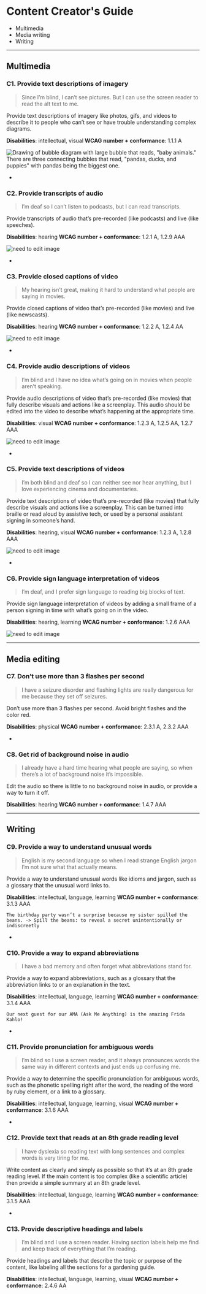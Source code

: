 # Content Creator's Guide
* Multimedia
* Media writing
* Writing

***

## Multimedia

### C1. Provide text descriptions of imagery
> Since I’m blind, I can’t see pictures. But I can use the screen reader to read the alt text to me.

Provide text descriptions of imagery like photos, gifs, and videos to describe it to people who can’t see or have trouble understanding complex diagrams.

**Disabilities**: intellectual, visual
**WCAG number + conformance**: 1.1.1 A

![Drawing of bubble diagram with large bubble that reads, "baby animals." There are three connecting bubbles that read, "pandas, ducks, and puppies" with pandas being the biggest one.](link)

-

### C2. Provide transcripts of audio
> I’m deaf so I can’t listen to podcasts, but I can read transcripts.

Provide transcripts of audio that’s pre-recorded (like podcasts) and live (like speeches).

**Disabilities**: hearing
**WCAG number + conformance**: 1.2.1 A, 1.2.9 AAA

![need to edit image](link)

-

### C3. Provide closed captions of video
> My hearing isn’t great, making it hard to understand what people are saying in movies.

Provide closed captions of video that’s pre-recorded (like movies) and live (like newscasts).

**Disabilities**: hearing
**WCAG number + conformance**: 1.2.2 A, 1.2.4 AA

![need to edit image](link)

-

### C4. Provide audio descriptions of videos
> I’m blind and I have no idea what’s going on in movies when people aren’t speaking.

Provide audio descriptions of video that’s pre-recorded (like movies) that fully describe visuals and actions like a screenplay. This audio should be edited into the video to describe what’s happening at the appropriate time.

**Disabilities**: visual
**WCAG number + conformance**: 1.2.3 A, 1.2.5 AA, 1.2.7 AAA

![need to edit image](link)

-

### C5. Provide text descriptions of videos
> I’m both blind and deaf so I can neither see nor hear anything, but I love experiencing cinema and documentaries.

Provide text descriptions of video that’s pre-recorded (like movies) that fully describe visuals and actions like a screenplay. This can be turned into braille or read aloud by assistive tech, or used by a personal assistant signing in someone’s hand.

**Disabilities**: hearing, visual
**WCAG number + conformance**: 1.2.3 A, 1.2.8 AAA

![need to edit image](link)

-

### C6. Provide sign language interpretation of videos
> I’m deaf, and I prefer sign language to reading big blocks of text.

Provide sign language interpretation of videos by adding a small frame of a person signing in time with what’s going on in the video.

**Disabilities**: hearing, learning
**WCAG number + conformance**: 1.2.6 AAA

![need to edit image](link)

***

## Media editing

### C7. Don’t use more than 3 flashes per second
> I have a seizure disorder and flashing lights are really dangerous for me because they set off seizures.

Don’t use more than 3 flashes per second. Avoid bright flashes and the color red.

**Disabilities**: physical
**WCAG number + conformance**: 2.3.1 A, 2.3.2 AAA

-

### C8. Get rid of background noise in audio
> I already have a hard time hearing what people are saying, so when there’s a lot of background noise it’s impossible.

Edit the audio so there is little to no background noise in audio, or provide a way to turn it off.

**Disabilities**: hearing
**WCAG number + conformance**: 1.4.7 AAA

***

## Writing

### C9. Provide a way to understand unusual words
> English is my second language so when I read strange English jargon I’m not sure what that actually means.

Provide a way to understand unusual words like idioms and jargon, such as a glossary that the unusual word links to.

**Disabilities**: intellectual, language, learning
**WCAG number + conformance**: 3.1.3 AAA

`The birthday party wasn’t a surprise because my sister spilled the beans.
-> Spill the beans: to reveal a secret unintentionally or indiscreetly`

-

### C10. Provide a way to expand abbreviations
> I have a bad memory and often forget what abbreviations stand for.

Provide a way to expand abbreviations, such as a glossary that the abbreviation links to or an explanation in the text.

**Disabilities**: intellectual, language, learning
**WCAG number + conformance**: 3.1.4 AAA

`Our next guest for our AMA (Ask Me Anything) is the amazing Frida Kahlo!`

-

### C11. Provide pronunciation for ambiguous words
> I’m blind so I use a screen reader, and it always pronounces words the same way in different contexts and just ends up confusing me.

Provide a way to determine the specific pronunciation for ambiguous words, such as the phonetic spelling right after the word, the reading of the word by ruby element, or a link to a glossary.

**Disabilities**: intellectual, language, learning, visual
**WCAG number + conformance**: 3.1.6 AAA

-

### C12. Provide text that reads at an 8th grade reading level
> I have dyslexia so reading text with long sentences and complex words is very tiring for me.

Write content as clearly and simply as possible so that it’s at an 8th grade reading level. If the main content is too complex (like a scientific article) then provide a simple summary at an 8th grade level.

**Disabilities**: intellectual, language, learning
**WCAG number + conformance**: 3.1.5 AAA

-

### C13. Provide descriptive headings and labels
> I’m blind and I use a screen reader. Having section labels help me find and keep track of everything that I’m reading.

Provide headings and labels that describe the topic or purpose of the content, like labeling all the sections for a gardening guide.

**Disabilities**: intellectual, language, learning, visual
**WCAG number + conformance**: 2.4.6 AA
